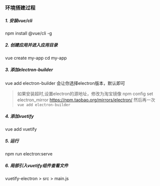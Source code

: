 ### 环境搭建过程
##### 1. 安装vue/cli
npm install @vue/cli -g
##### 2. 创建应用并进入应用目录
vue create my-app
cd my-app
##### 3. 添加electron-builder
vue add electron-builder  会让你选择electron版本，默认即可
>如果安装超时,设置electron的源地址，修改为淘宝镜像
>npm config set electron_mirror https://npm.taobao.org/mirrors/electron/
>然后再一次 `vue add electron-builder`
##### 4. 添加vuetify
vue add vuetify
##### 5. 运行
npm run electron:serve
##### 6. 局部引入vuetify组件查看文件
vuetify-electron > src > main.js
